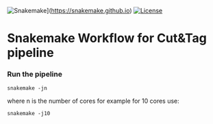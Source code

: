 ![Snakemake](https://img.shields.io/badge/snakemake-≥6.0.2-brightgreen.svg)](https://snakemake.github.io)
[![License](https://img.shields.io/badge/License-BSD_3--Clause-blue.svg)](https://opensource.org/licenses/BSD-3-Clause)


Snakemake Workflow for Cut&Tag pipeline 
==========================================

### Run the pipeline 

    snakemake -jn 

where n is the number of cores for example for 10 cores use:


    snakemake -j10 
